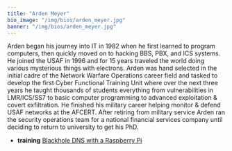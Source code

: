```yaml
---
title: "Arden Meyer"
bio_image: "/img/bios/arden_meyer.jpg"
banner: "/img/bios/arden_meyer.jpg"
---
```


Arden began his journey into IT in 1982 when he first learned to program computers, then quickly moved on to hacking BBS, PBX, and ICS systems. He joined the USAF in 1996 and for 15 years traveled the world doing various mysterious things with electrons. Arden was hand selected in the initial cadre of the Network Warfare Operations career field and tasked to develop the first Cyber Functional Training Unit where over the next three years he taught thousands of students everything from vulnerabilities in LMR/ICS/SS7 to basic computer programming to advanced exploitation & covert exfiltration. He finished his military career helping monitor & defend USAF networks at the AFCERT. After retiring from military service Arden ran the security operations team for a national financial services company until deciding to return to university to get his PhD.

* **training** [Blackhole DNS with a Raspberry Pi](/training/blackhole_dns_with_a_raspberry_pi)
